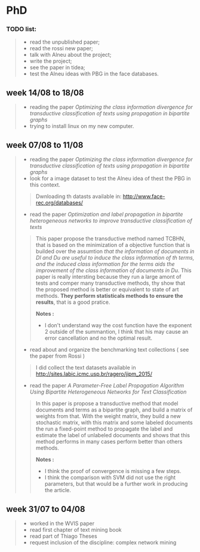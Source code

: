 # PhD

### TODO list:
> - read the unpublished paper;
> - read the rossi new paper;
> - talk with Alneu about the project;
> - write the project;
> - see the paper in tidea;
> - test the Alneu ideas with PBG in the face databases.    

## week 14/08 to 18/08
> - reading the paper *Optimizing the class information divergence for transductive classification of texts using propagation in bipartite graphs*
> - trying to install linux on my new computer.

## week 07/08 to 11/08
> - reading the paper *Optimizing the class information divergence for transductive classification of texts using propagation in bipartite graphs*
> - look for a image dataset to test the Alneu idea of thest the PBG in this context.
> > Dwnloading th datasts available in: http://www.face-rec.org/databases/
> - read the paper *Optimization and label propagation in bipartite heterogeneous networks to improve transductive classification of texts*
> > This paper propose the transductive method named TCBHN, that is based on the minimization of a objective function that is builded over the assumtion *that the information of documents in Dl and Du are useful to induce the class information of th terms, and the induced class information for the terms aids the improvement of the class information of documents in Du*.
> > This paper is really intersting because they run a large amont of tests and comper many transductive methods, thy show that the proposed method is better or equivalent to state of art methods. **They perform statisticals methods to ensure the results**, that is a good pratice.
> >
> > **Notes :** 
> > - I don't understand way the cost function have the exponent 2 outside of the summantion, I think that his may cause an error cancellation and no the optimal result.
> - read about and organize the benchmarking text collections ( see the paper from Rossi )
> > I did collect the text datasets available in http://sites.labic.icmc.usp.br/ragero/jipm_2015/
> - read the paper *A Parameter-Free Label Propagation Algorithm Using Bipartite Heterogeneous Networks for Text Classification*
> > In this paper is propose a transductive method that model documents and terms as a bipartite graph, and build a matrix of weights from that. With the weight matrix, they build a new stochastic matrix, with this matrix and some labeled documents the run a fixed-point method to propagate the label and estimate the label of unlabeled documents and shows that this method performs in many cases perform better than others methods.
> >
> > **Notes :** 
> > - I think the proof of convergence is missing a few steps.
> > - I think the comparison with SVM did not use the right parameters, but that would be a further work in producing the article.

## week 31/07 to 04/08
> - worked in the WVIS paper
> - read first chapter of text mining book
> - read part of Thiago Theses
> - request inclusion of the discipline: complex network mining
